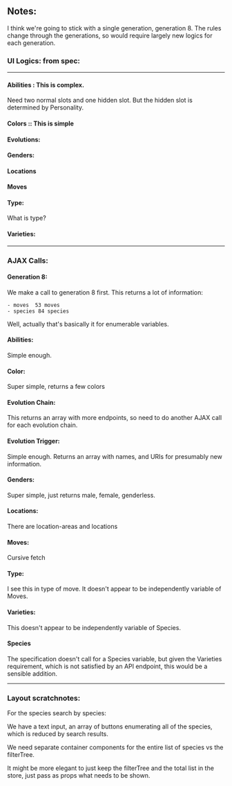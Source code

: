 



## Notes:

I think we're going to stick with a single generation, generation 8.  The rules change through the generations, so would require largely new logics for each generation.



### UI Logics:  from spec:


_________________________________________________________________




#### Abilities  : This is complex.  
Need two normal slots and one hidden slot.  But the hidden slot is determined by Personality.



#### Colors  :: This is simple


#### Evolutions: 



#### Genders: 


#### Locations


#### Moves


#### Type: 
What is type?


#### Varieties:



______________________________________________________________

### AJAX Calls:



#### Generation 8:
We make a call to generation 8 first.  This returns a lot of information:

    - moves  53 moves
    - species 84 species

Well, actually that's basically it for enumerable variables.


#### Abilities:
Simple enough.


#### Color:
Super simple, returns a few colors


#### Evolution Chain:

This returns an array with more endpoints, so need to do another AJAX call for each evolution chain.


#### Evolution Trigger:
Simple enough.  Returns an array with names, and URIs for presumably new information.


#### Genders:
Super simple, just returns male, female, genderless.

#### Locations:
There are location-areas and locations


#### Moves:
Cursive fetch

#### Type:
I see this in type of move.  It doesn't appear to be independently variable of Moves.


#### Varieties:
This doesn't appear to be independently variable of Species.


#### Species
The specification doesn't call for a Species variable, but given the Varieties requirement, which is not satisfied by an API endpoint, this would be a sensible addition.













____________________________________________________



### Layout scratchnotes:


For the species search by species:

We have a text input, an array of buttons enumerating all of the species, which is reduced by search results.

We need separate container components for the entire list of species vs the filterTree.


It might be more elegant to just keep the filterTree and the total list in the store, just pass as props what needs to be shown.
